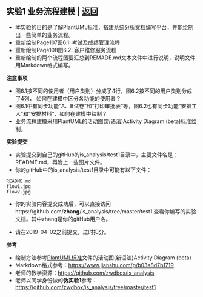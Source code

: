 ﻿<!-- markdownlint-disable MD033-->
<!-- 禁止MD033类型的警告 https://www.npmjs.com/package/markdownlint -->
## 实验1 业务流程建模 | [返回](./README.md)

- 本实验的目的是了解PlantUML标准，搭建系统分析文档编写平台，并能绘制出一些简单的业务流程。
- 重新绘制Page107图6.1: 考试及成绩管理流程
- 重新绘制Page108图6.2: 客户维修服务流程
- 重新绘制的两个流程图要汇总到REMADE.md文本文件中进行说明，说明文件用Markdown格式编写。

<b>注意事项</b>

- 图6.1按不同的使用者（用户类别）分成了4行，图6.2按不同的用户类别分成了4列，
  如何在建模中区分各功能的使用者？
- 图6.1中有同步功能“A、B试卷”和“打印审批表”等，图6.2也有同步功能“安排工人”和“安排材料”，如何在建模中绘制？
- 业务流程建模采用PlantUML的活动图(新语法)Activity Diagram (beta)标准绘制。

<b>实验提交</b>

- 实验提交到自己的gitHub的is_analysis/test1目录中，主要文件名是：README.md，再附上一些图片文件。
- 你的gitHub中的is_analysis/test1目录中可能有以下文件：

``` filelist
README.md
flow1.jpg
flow2.jpg
```

- 你的实验内容提交成功后，可以直接访问https://github.com/<b>zhang</b>/is_analysis/tree/master/test1
查看你编写的实验文档。其中zhang是你的gitHub用户名。

- 请在2019-04-02之前提交，过时扣分。

<b>参考</b>

- 绘制方法参考[PlantUML标准](http://plantuml.com/activity-diagram-beta)文件的活动图(新语法)Activity Diagram (beta)
- Markdown格式参考：https://www.jianshu.com/p/b03a8d7b1719
- 老师的教学资源：https://github.com/zwdbox/is_analysis
- 老师以同学身份做的<b>伪实验1</b>参考：https://github.com/zwdbox/is_analysis/tree/master/test1

